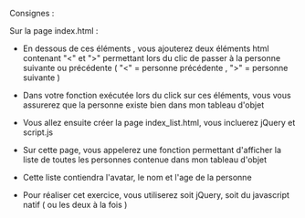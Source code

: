 Consignes :

Sur la page index.html :

[comment]: <> (- Dans cet exercice, vous allez apprendre à parcourir un tableau d'objets en javascript et en jQuery.)

[comment]: <> (- Comme je suis sympa, j'ai placé des exemples de code parcourant le tableau d'objet arrObj dans le fichier script.js)

[comment]: <> (- Vous allez adapter ce code pour afficher au centre de la page l'avatar de chaque utilisateur puis en dessous son nom)

[comment]: <> (&#40; propriété person &#41; , à côté du nom entre parenthèses son âge &#40; propriété age &#41;)

[comment]: <> (- Vous afficherez un seul utilisateur à la fois.)
- En dessous de ces éléments , vous ajouterez deux éléments html contenant "<" et ">" permettant lors du clic de passer à la personne suivante
ou précédente ( "<" = personne précédente , ">" = personne suivante )
- Dans votre fonction exécutée lors du click sur ces éléments, vous vous assurerez que la personne existe bien dans mon
tableau d'objet

- Vous allez ensuite créer la page index_list.html, vous incluerez jQuery et script.js
- Sur cette page, vous appelerez une fonction permettant d'afficher la liste de toutes les personnes contenue dans mon
tableau d'objet
- Cette liste contiendra l'avatar, le nom et l'age de la personne

- Pour réaliser cet exercice, vous utiliserez soit jQuery, soit du javascript natif ( ou les deux à la fois )

